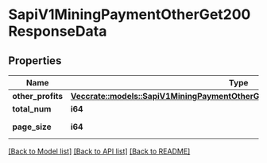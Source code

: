 # SapiV1MiningPaymentOtherGet200ResponseData

## Properties

Name | Type | Description | Notes
------------ | ------------- | ------------- | -------------
**other_profits** | [**Vec<crate::models::SapiV1MiningPaymentOtherGet200ResponseDataOtherProfitsInner>**](_sapi_v1_mining_payment_other_get_200_response_data_otherProfits_inner.md) |  | 
**total_num** | **i64** | Total Rows | 
**page_size** | **i64** | Rows per page | 

[[Back to Model list]](../README.md#documentation-for-models) [[Back to API list]](../README.md#documentation-for-api-endpoints) [[Back to README]](../README.md)


